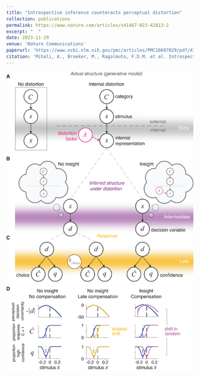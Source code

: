 ```yaml
---
title: "Introspective inference counteracts perceptual distortion"
collection: publications
permalink: https://www.nature.com/articles/s41467-023-42813-2
excerpt: "  "
date: 2023-11-29
venue: 'Nature Communications'
paperurl: 'https://www.ncbi.nlm.nih.gov/pmc/articles/PMC10687029/pdf/41467_2023_Article_42813.pdf'
citation: 'Mihali, A., Broeker, M., Ragalmuto, F.D.M. et al. Introspective inference counteracts perceptual distortion. Nat Commun 14, 7826 (2023). https://doi.org/10.1038/s41467-023-42813-2'
---
```


![image](https://github.com/lianaan/andralmihali.github.io/blob/master/images/fig1intrE.png)


